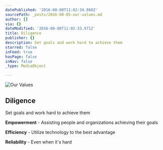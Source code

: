 ```yaml
---
datePublished: '2016-08-08T11:02:34.860Z'
sourcePath: _posts/2016-08-05-our-values.md
author: []
via: {}
dateModified: '2016-08-08T11:02:33.971Z'
title: Diligence
publisher: {}
description: Set goals and work hard to achieve them
starred: false
inFeed: true
hasPage: false
inNav: false
_type: MediaObject

---
```

![Our Values](https://the-grid-user-content.s3-us-west-2.amazonaws.com/ec86fe0b-00e5-458b-9554-85115281269a.jpg)

## **Diligence**

Set goals and work hard to achieve them

**Empowerment** - Assisting people and organizations achieving their goals

**Efficiency** - Utilize technology to the best advantage

**Reliability** - Even when it's hard